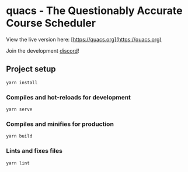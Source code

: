 # quacs - The Questionably Accurate Course Scheduler

View the live version here: [https://quacs.org](https://quacs.org)

Join the development [discord](https://discord.gg/EyGZTAP)!

## Project setup
```
yarn install
```

### Compiles and hot-reloads for development
```
yarn serve
```

### Compiles and minifies for production
```
yarn build
```

### Lints and fixes files
```
yarn lint
```
